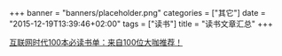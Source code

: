 +++
banner = "banners/placeholder.png"
categories = ["其它"]
date = "2015-12-19T13:39:46+02:00"
tags = ["读书"]
title = "读书文章汇总"
+++

[互联网时代100本必读书单：来自100位大咖推荐！](https://mp.weixin.qq.com/s?__biz=MjM5MzA3NjU2MA==&mid=209762226&idx=5&sn=a85db7c0b9e6ca750797d885478a0d33&scene=2&srcid=FZzfnlYKJFxjbI4ppHrS&key=41ecb04b05111003abe189f17e9f28382920594f9976355f3f4cff476f3707829e4582afa0b43858402cab8f7aea2f19&ascene=0&uin=MTM0ODQyNTk1&devicetype=iMac+MacBookAir7%2C1+OSX+OSX+10.10.5+build(14F1021)&version=11020201&pass_ticket=OUgFBuA2yqcV7ExJVNrQtm5NukTejEXnNHTun2M8jg8%3D)


